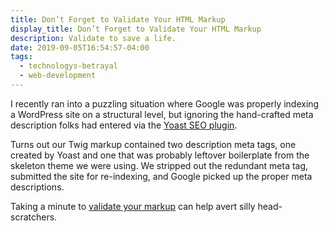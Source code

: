 ```yaml
---
title: Don’t Forget to Validate Your HTML Markup
display_title: Don’t Forget to Validate Your HTML Markup
description: Validate to save a life.
date: 2019-09-05T16:54:57-04:00
tags:
  - technologys-betrayal
  - web-development
---
```

I recently ran into a puzzling situation where Google was properly indexing a WordPress site on a structural level, but ignoring the hand-crafted meta description folks had entered via the [Yoast SEO plugin](https://yoast.com/wordpress/plugins/seo/).

Turns out our Twig markup contained two description meta tags, one created by Yoast and one that was probably leftover boilerplate from the skeleton theme we were using. We stripped out the redundant meta tag, submitted the site for re-indexing, and Google picked up the proper meta descriptions.

Taking a minute to [validate your markup](https://validator.w3.org) can help avert silly head-scratchers.

